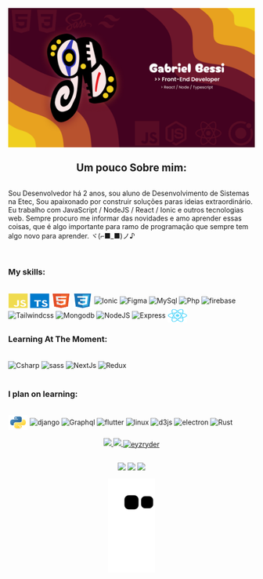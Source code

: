 <div style="display:flex; flex-direction: column; align-items: center">
<a href="https://bessiportfolio.vercel.app">
<img src="img/Banner.png" min-width="400px" width="100%" align="center" alt="GB"/>
</a>
 <h2> Um pouco Sobre mim: </h2>
<p>
Sou Desenvolvedor há 2 anos, sou aluno de Desenvolvimento de Sistemas na Etec, Sou apaixonado por construir soluções paras ideias extraordinário. Eu trabalho com JavaScript / NodeJS / React / Ionic e outros tecnologias web. Sempre procuro me informar das novidades e amo aprender essas coisas, que é algo importante para ramo de programação que sempre tem algo novo para aprender. ヾ(⌐■_■)ノ♪
</p>
</div>
 
<br/>

<p  align="center">
</p> 

### My skills:
 <div style="display: inline_block" ><br>
  <img align="center" alt="Js" height="30" width="40" src="https://raw.githubusercontent.com/devicons/devicon/master/icons/javascript/javascript-plain.svg">
   <img align="center" alt="Ts" height="30" width="40" src="https://raw.githubusercontent.com/devicons/devicon/master/icons/typescript/typescript-plain.svg">
  <img align="center" alt="HTML" height="30" width="40" src="https://raw.githubusercontent.com/devicons/devicon/master/icons/html5/html5-original.svg">
  <img align="center" alt="CSS" height="30" width="40" src="https://raw.githubusercontent.com/devicons/devicon/master/icons/css3/css3-original.svg">
  <img align="center" alt="Ionic" height="30" width="40" src="https://cdn.jsdelivr.net/gh/devicons/devicon/icons/ionic/ionic-original.svg" />
  <img align="center" alt="Figma" height="30" width="40" src="https://cdn.jsdelivr.net/gh/devicons/devicon/icons/figma/figma-original.svg" />
  <img align="center" alt="MySql" height="30" width="40" src="https://cdn.jsdelivr.net/gh/devicons/devicon/icons/mysql/mysql-original-wordmark.svg" />
  <img align="center" alt="Php" height="30" width="40" src="https://cdn.jsdelivr.net/gh/devicons/devicon/icons/php/php-original.svg" />
 <img align="center" alt="firebase" height="30" width="40" src="https://cdn.jsdelivr.net/gh/devicons/devicon/icons/firebase/firebase-plain-wordmark.svg" />
  <img align="center" alt="Tailwindcss" height="30" width="40" src="https://cdn.jsdelivr.net/gh/devicons/devicon/icons/tailwindcss/tailwindcss-plain.svg" />
   <img align="center" alt="Mongodb" height="30" width="40" src="https://cdn.jsdelivr.net/gh/devicons/devicon/icons/mongodb/mongodb-plain-wordmark.svg" />
  <img align="center" alt="NodeJS" height="30" width="40" src="https://cdn.jsdelivr.net/gh/devicons/devicon/icons/nodejs/nodejs-original.svg" />
  <img align="center" alt="Express" height="30" width="40" src="https://cdn.jsdelivr.net/gh/devicons/devicon/icons/express/express-original.svg" />
  <img align="center" alt="React" height="30" width="40" src="https://raw.githubusercontent.com/devicons/devicon/master/icons/react/react-original.svg"/>


</div>


### Learning At The Moment:
<div style="display: inline_block;"><br>

  <img align="center" alt="Csharp" height="30" width="40" src="https://cdn.jsdelivr.net/gh/devicons/devicon/icons/csharp/csharp-plain.svg" />
 <img  align="center" alt="sass" height="30" width="40"  src="https://cdn.jsdelivr.net/gh/devicons/devicon/icons/sass/sass-original.svg" />
  <img align="center" alt="NextJs" height="30" width="40"  src="https://cdn.jsdelivr.net/gh/devicons/devicon/icons/nextjs/nextjs-original.svg" />
  <img  align="center" alt="Redux" height="30" width="40" src="https://cdn.jsdelivr.net/gh/devicons/devicon/icons/redux/redux-original.svg" />
          
</div>
<br>

### I plan on learning:
 <div style="display: inline_block"><br>

 <img align="center" alt="Python" height="30" width="40" src="https://raw.githubusercontent.com/devicons/devicon/master/icons/python/python-original.svg"/>
 <img align="center" alt="django" height="30" width="40"  src="https://cdn.jsdelivr.net/gh/devicons/devicon/icons/django/django-plain.svg" />
 <img align="center" alt="Graphql" height="30" width="40" src="https://cdn.jsdelivr.net/gh/devicons/devicon/icons/graphql/graphql-plain.svg" />
 <img align="center" alt="flutter" height="30" width="40" src="https://cdn.jsdelivr.net/gh/devicons/devicon/icons/flutter/flutter-original.svg" />
 <img align="center" alt="linux" height="30" width="40" src="https://cdn.jsdelivr.net/gh/devicons/devicon/icons/linux/linux-original.svg" />
<img align="center" alt="d3js" height="30" width="40" src="https://cdn.jsdelivr.net/gh/devicons/devicon/icons/d3js/d3js-original.svg" />
<img align="center" alt="electron" height="30" width="40" src="https://cdn.jsdelivr.net/gh/devicons/devicon/icons/electron/electron-original.svg" />

<img align="center" alt="Rust" height="30" width="40" src="https://cdn.jsdelivr.net/gh/devicons/devicon/icons/rust/rust-plain.svg" />

</div>
<br>

<div align="center">
  <a href="https://github.com/EyzRyder">
 <img height="180em" src="https://github-readme-stats.vercel.app/api?username=EyzRyder&show_icons=true&theme=radical&include_all_commits=true&count_private=true"/>
  <img height="180em" src="https://github-readme-stats.vercel.app/api/top-langs/?username=EyzRyder&layout=compact&langs_count=7&theme=radical"/>
  <img align="center" src="https://github-readme-streak-stats.herokuapp.com/?user=eyzryder&theme=radical" alt="eyzryder" />
  
</div>
 
 ##
 
  <div align="center"> 
  <a href="https://www.instagram.com/eyz_ryder/" target="_blank"><img src="https://img.shields.io/badge/-Instagram-%23E4405F?style=for-the-badge&logo=instagram&logoColor=white" target="_blank"></a>
  <a href = "mailto:gabriel.bessi.gb@gmail.com"><img src="https://img.shields.io/badge/-Gmail-%23333?style=for-the-badge&logo=gmail&logoColor=white" target="_blank"></a>
  <a href="https://www.linkedin.com/in/gabriel-bessi-5b0160230/" target="_blank"><img src="https://img.shields.io/badge/-LinkedIn-%230077B5?style=for-the-badge&logo=linkedin&logoColor=white" target="_blank"></a> 
   
  ![Snake animation](https://github.com/EyzRyder/EyzRyder/blob/output/github-contribution-grid-snake.svg) 
   
</div>
